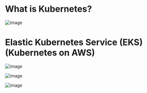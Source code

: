 # What is Kubernetes?

![image](https://user-images.githubusercontent.com/60442877/233816839-f41ed51b-0c2d-46a3-9efa-eacd6afe6b61.png)


# Elastic Kubernetes Service (EKS) (Kubernetes on AWS)

![image](https://user-images.githubusercontent.com/60442877/233815516-fed8b624-768d-4e88-a95a-dfc990bd0436.png)

![image](https://user-images.githubusercontent.com/60442877/233815561-7c71a4ff-f575-4983-8951-590ff399a860.png)

![image](https://user-images.githubusercontent.com/60442877/233815667-4b2e924c-8b1f-466b-a044-94536d80f851.png)
